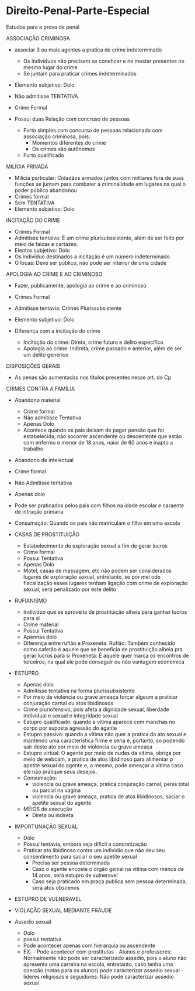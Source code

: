 # Direito-Penal-Parte-Especial
Estudos para a prova de penal

ASSOCIAÇÃO CRIMINOSA
- associar 3 ou mais agentes a pratica de crime indeterminado
  - Os indivíduos não precisam se conehcer e ne mestar presentes no mesmo lugar do crime
  - Se juntam para praticar crimes indeterminados

- Elemento subjetivo: Dolo
- Não admitisse TENTATIVA
- Crime Formal

- Possui duas Relaçâo com concruso de pessoas
  - Furto simples com concurso de pessoas relacionado com associaçâo criminosa, pois:
    - Momentos diferentes do crime
    - Os crimes são autõnomos
  - Furto qualificado

MILÍCIA PRIVADA
- Milicia particular: Cidadãos armados juntos com militares fora de suas funções se juntam para combater a criminalidade em lugares na qual o poder público abandonou
- Crimes formal
- Sem TENTATIVA
- Elemento subjetivo: Dolo

INCITAÇÂO DO CRIME
- Crimes Formal
- Admitisse tentaiva: É um crime plurisubssistente, além de ser feito por meio de faixas e cartazes.
- Elentos subjetivo: Dolo
- Os indivíduo destinados a incitaçâo é um número indeterminado
- O locas: Deve ser público, não pode ser interior de uma cidade

APOLOGIA AO CRIME E AO CRIMINOSO
- Fazer, publicamente, apologia ao crime e ao criminoso
- Crimes Formal
- Admitisse tentavia: Crimes Plurissubsistente
- Elemento subjetivo: Dolo

- Diferença com a incitação do crime
  - Incitaçâo do crime: Direta, crime futuro e delito específico 
  - Apologia ao crime: Indireta, crime passado e anterior, além de ser um delito genérico 


DISPOSIÇÔES GERAIS
- As penas são aumentadas nos títulos presentes nesse art. do Cp

CRIMES CONTRA A FAMÍLIA 
- Abandono material
  - Crime formal
  - Não admitisse Tentativa
  - Apenas Dolo
  - Acontece quando os pais deixam de pagar pensão que foi estabelecida, não socorrer ascendente ou descentente que estão com enfermo e menor de 18 anos, naior de 60 anos e inapto a trabalho.
  
 - Abandono de intelectual
  - Crime formal
  - Nâo Admitisse tentativa
  - Apenas dolo
  - Pode ser praticados pelos pais com filhos na idade escolar e caraente de intruçâo primaria
  - Consumaçâo: Quando os pais não matriculam o filho em uma escola
  
 - CASAS DE PROSTITUIÇÂO
   - Estabelecimento  de exploraçâo sexual a fim de gerar lucros 
   - Crime formal
   - Possui Tentativa
   - Apenas Dolo
   - Motel, casas de massagem, etc não podem ser considerados lugares de exploraçâo sexual, entretanto, se por mei ode fiscalizaçâo esses lugares tenham ligaçâo com crime de exploraçâo sexual, será penalizado por este delito
             
 - RUFIANISMO
   - Indivíduo que se aproveita de prostituiçâo alheia para ganhar lucros para si
   - Crime material
   - Possui Tentativa
   - Apennas dolo
   - Diferença entre rufiâo e Proxeneta:
     Rufião: Também conhecido como cafetão é aquele que se beneficia de prostituiçâo alheia pra gerar lucros para si
     Proxeneta: É aquele quer marca os encontros de terceiros, na qual ele pode conseguir ou nâo vantagem economica
     
 - ESTUPRO
   - Apenas dolo 
   - Admitisse tentativa na forma plurissubsistente
   - Por meio de violencia ou grave ameaça forçar algeum a praticar conjuraçâo carnal ou atos libidinosos
   - Crime pluriofensivo, pois afeta a dignidade sexual, liberdade individual e sexual  e integridade sexual
   - Estupro qualificado: quando a vitima aparece com manchas no corpo por suposta agressão do agante
   - Estupro passivo: quando a vítima não quer a pratica do ato sexual e mantendo uma caracteristica firme e seria e, portanto, so podendo sair deste ato por meio de violencia ou grave ameaça
   - Estupro virtual: O agente por meio de nudes da vitíma, obriga por meio de webcam, a pratica de atos libidinoso para alimentar p apetite sexual do agente e, o mesmo, pode ameaçar a vitima caso ele não pratique seus desejos.
   - Consumaçâo: 
      - violencia ou grave ameaça, pratica conjuraçâo carnal, penis total ou parcial na vagina
      - violencia ou grave ameaça, pratica de atos libidinosos, saciar o apetite sexual do agente
   - MEIOS de execuçâo
      - Direta ou indireta
      
  - IMPORTUNAÇÂO SEXUAL
    - Dolo
    - Possui tentavia, embora seja dificil a concretização
    - Praticar ato libidinoso contra um individio que não deu seu consentimento para saciar o seu apetite sexual
      - Precisa ser pessoa determinada
      - Caso o agente encoste o orgão genial na vitima com menos de 14 anos, será estupro de vulneravel
      - Caso seja praticado em praça publica sem pessoa determinada, será atos obscenos
  - ESTUPRO DE VULNERAVEL 
  - VIOLAÇÃO SEXUAL MEDIANTE FRAUDE
  - Assedio sexual
    - Dolo 
    - possui tentativa
    - Pode acontecer apenas com hierarquia ou ascendente
    - EX: - Pode acontecer com prostitutas
          - Alunos e professores: Normalmente não pode ser caracterizado assedio, pois o aluno não apresenta uma carreira na escola, entretanto, caso tenha uma coerção (notas para os alunos) pode caracterizar assedio sexual
          - lideres religiosos e seguidores: Não pode caracterizar assedio sexual

  
  



    

